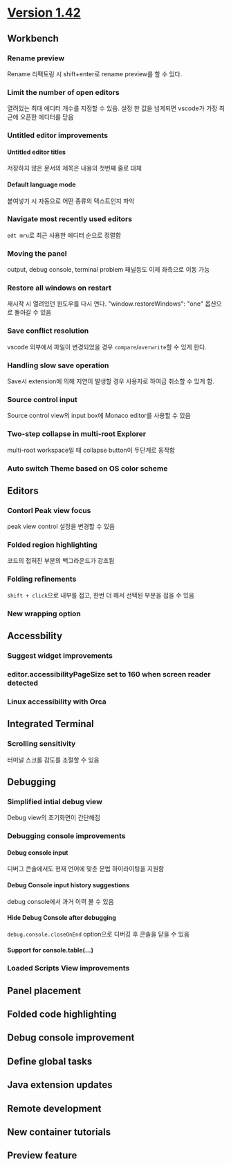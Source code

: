 # [Version 1.42](https://code.visualstudio.com/updates/v1_42)

## Workbench

### Rename preview

Rename 리팩토링 시 shift+enter로 rename preview를 할 수 있다.

### Limit the number of open editors

열려있는 최대 에디터 개수를 지정할 수 있음. 설정 한 값을 넘게되면 vscode가 가장 최근에 오픈한 에디터를 닫음

### Untitled editor improvements

#### Untitled editor titles

저장하지 않은 문서의 제목은 내용의 첫번째 줄로 대체

#### Default language mode

붙여넣기 시 자동으로 어떤 종류의 텍스트인지 파악

### Navigate most recently used editors

`edt mru`로 최근 사용한 에디터 순으로 정렬함

### Moving the panel

output, debug console, terminal problem 패널등도 이제 좌측으로 이동 가능

### Restore all windows on restart

재시작 시 열려있던 윈도우를 다시 연다. "window.restoreWindows": "one" 옵션으로 돌아갈 수 있음

### Save conflict resolution

vscode 외부에서 파일이 변경되었을 경우 `compare`/`overwrite`할 수 있게 한다.

### Handling slow save operation

Save시 extension에 의해 지연이 발생할 경우 사용자로 하여금 취소할 수 있게 함.

### Source control input

Source control view의 input box에 Monaco editor를 사용할 수 있음

### Two-step collapse in multi-root Explorer

multi-root workspace일 때 collapse button이 두단계로 동작함

### Auto switch Theme based on OS color scheme

## Editors

### Contorl Peak view focus

peak view control 설정을 변경할 수 있음

### Folded region highlighting

코드의 접혀진 부분의 백그라운드가 강조됨

### Folding refinements

`shift + click`으로 내부를 접고, 한번 더 해서 선택된 부분을 접을 수 있음

### New wrapping option

## Accessbility

### Suggest widget improvements

### editor.accessibilityPageSize set to 160 when screen reader detected

### Linux accessibility with Orca

## Integrated Terminal

### Scrolling sensitivity

터미널 스크롤 감도를 조절할 수 있음

## Debugging

### Simplified intial debug view

Debug view의 초기화면이 간단해짐

### Debugging console improvements

#### Debug console input

디버그 콘솔에서도 현재 언어에 맞춘 문법 하이라이팅을 지원함

#### Debug Console input history suggestions

debug console에서 과거 이력 볼 수 있음

#### Hide Debug Console after debugging

`debug.console.closeOnEnd` option으로 디버깅 후 콘솔을 닫을 수 있음

#### Support for console.table(...)

### Loaded Scripts View improvements

## Panel placement

## Folded code highlighting

## Debug console improvement

## Define global tasks

## Java extension updates

## Remote development

## New container tutorials

## Preview feature
